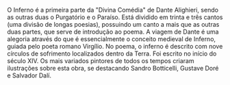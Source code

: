 O Inferno é a primeira parte da "Divina Comédia" de Dante Alighieri, sendo as outras duas o Purgatório e o Paraíso. Está dividido em trinta e três cantos (uma divisão de longas poesias), possuindo um canto a mais que as outras duas partes, que serve de introdução ao poema. A viagem de Dante é uma alegoria através do que é essencialmente o conceito medieval de Inferno, guiada pelo poeta romano Virgílio. No poema, o inferno é descrito com nove círculos de sofrimento localizados dentro da Terra. Foi escrito no início do século XIV. Os mais variados pintores de todos os tempos criaram ilustrações sobre esta obra, se destacando Sandro Botticelli, Gustave Doré e Salvador Dalí.
